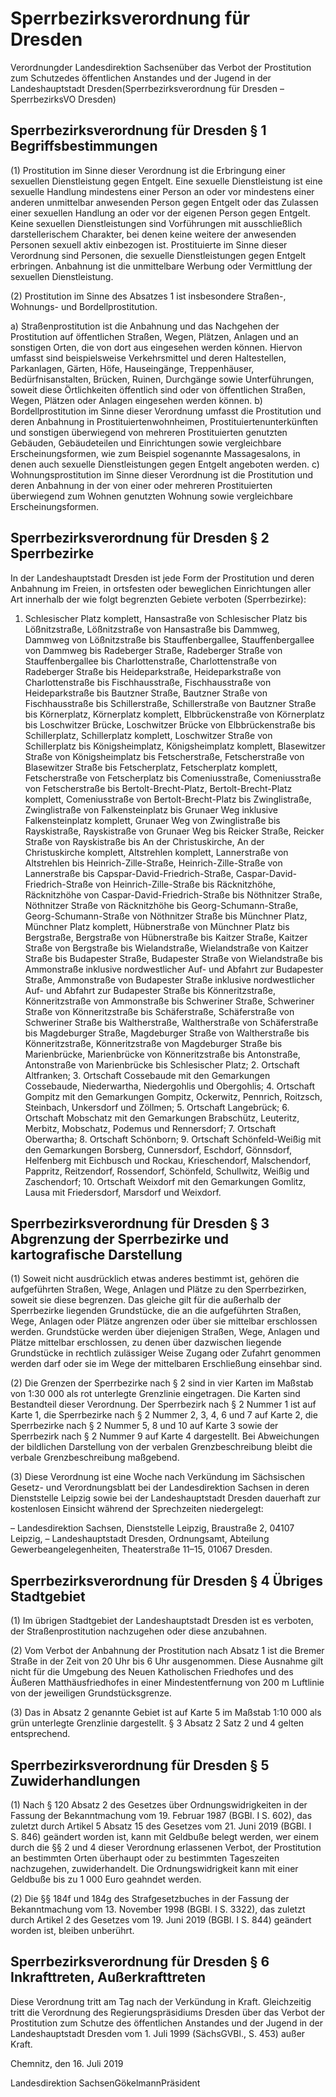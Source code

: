 # Sperrbezirksverordnung für Dresden

Verordnungder Landesdirektion Sachsenüber das Verbot der Prostitution zum Schutzedes öffentlichen Anstandes und der Jugend in der Landeshauptstadt Dresden(Sperrbezirksverordnung für Dresden – SperrbezirksVO Dresden)

## Sperrbezirksverordnung für Dresden § 1 Begriffsbestimmungen

(1) Prostitution im Sinne dieser Verordnung ist die Erbringung einer sexuellen Dienstleistung gegen Entgelt. Eine sexuelle Dienstleistung ist eine sexuelle Handlung mindestens einer Person an oder vor mindestens einer anderen unmittelbar anwesenden Person gegen Entgelt oder das Zulassen einer sexuellen Handlung an oder vor der eigenen Person gegen Entgelt. Keine sexuellen Dienstleistungen sind Vorführungen mit ausschließlich darstellerischem Charakter, bei denen keine weitere der anwesenden Personen sexuell aktiv einbezogen ist. Prostituierte im Sinne dieser Verordnung sind Personen, die sexuelle Dienstleistungen gegen Entgelt erbringen. Anbahnung ist die unmittelbare Werbung oder Vermittlung der sexuellen Dienstleistung.

(2) Prostitution im Sinne des Absatzes 1 ist insbesondere Straßen-, Wohnungs- und Bordellprostitution.

a) Straßenprostitution ist die Anbahnung und das Nachgehen der Prostitution auf öffentlichen Straßen, Wegen, Plätzen, Anlagen und an sonstigen Orten, die von dort aus eingesehen werden können. Hiervon umfasst sind beispielsweise Verkehrsmittel und deren Haltestellen, Parkanlagen, Gärten, Höfe, Hauseingänge, Treppenhäuser, Bedürfnisanstalten, Brücken, Ruinen, Durchgänge sowie Unterführungen, soweit diese Örtlichkeiten öffentlich sind oder von öffentlichen Straßen, Wegen, Plätzen oder Anlagen eingesehen werden können. b) Bordellprostitution im Sinne dieser Verordnung umfasst die Prostitution und deren Anbahnung in Prostituiertenwohnheimen, Prostituiertenunterkünften und sonstigen überwiegend von mehreren Prostituierten genutzten Gebäuden, Gebäudeteilen und Einrichtungen sowie vergleichbare Erscheinungsformen, wie zum Beispiel sogenannte Massagesalons, in denen auch sexuelle Dienstleistungen gegen Entgelt angeboten werden. c) Wohnungsprostitution im Sinne dieser Verordnung ist die Prostitution und deren Anbahnung in der von einer oder mehreren Prostituierten überwiegend zum Wohnen genutzten Wohnung sowie vergleichbare Erscheinungsformen. 
## Sperrbezirksverordnung für Dresden § 2 Sperrbezirke

In der Landeshauptstadt Dresden ist jede Form der Prostitution und deren Anbahnung im Freien, in ortsfesten oder beweglichen Einrichtungen aller Art innerhalb der wie folgt begrenzten Gebiete verboten (Sperrbezirke):

1. Schlesischer Platz komplett, Hansastraße von Schlesischer Platz bis Lößnitzstraße, Lößnitzstraße von Hansastraße bis Dammweg, Dammweg von Lößnitzstraße bis Stauffenbergallee, Stauffenbergallee von Dammweg bis Radeberger Straße, Radeberger Straße von Stauffenbergallee bis Charlottenstraße, Charlottenstraße von Radeberger Straße bis Heideparkstraße, Heideparkstraße von Charlottenstraße bis Fischhausstraße, Fischhausstraße von Heideparkstraße bis Bautzner Straße, Bautzner Straße von Fischhausstraße bis Schillerstraße, Schillerstraße von Bautzner Straße bis Körnerplatz, Körnerplatz komplett, Elbbrückenstraße von Körnerplatz bis Loschwitzer Brücke, Loschwitzer Brücke von Elbbrückenstraße bis Schillerplatz, Schillerplatz komplett, Loschwitzer Straße von Schillerplatz bis Königsheimplatz, Königsheimplatz komplett, Blasewitzer Straße von Königsheimplatz bis Fetscherstraße, Fetscherstraße von Blasewitzer Straße bis Fetscherplatz, Fetscherplatz komplett, Fetscherstraße von Fetscherplatz bis Comeniusstraße, Comeniusstraße von Fetscherstraße bis Bertolt-Brecht-Platz, Bertolt-Brecht-Platz komplett, Comeniusstraße von Bertolt-Brecht-Platz bis Zwinglistraße, Zwinglistraße von Falkensteinplatz bis Grunaer Weg inklusive Falkensteinplatz komplett, Grunaer Weg von Zwinglistraße bis Rayskistraße, Rayskistraße von Grunaer Weg bis Reicker Straße, Reicker Straße von Rayskistraße bis An der Christuskirche, An der Christuskirche komplett, Altstrehlen komplett, Lannerstraße von Altstrehlen bis Heinrich-Zille-Straße, Heinrich-Zille-Straße von Lannerstraße bis Capspar-David-Friedrich-Straße, Caspar-David-Friedrich-Straße von Heinrich-Zille-Straße bis Räcknitzhöhe, Räcknitzhöhe von Caspar-David-Friedrich-Straße bis Nöthnitzer Straße, Nöthnitzer Straße von Räcknitzhöhe bis Georg-Schumann-Straße, Georg-Schumann-Straße von Nöthnitzer Straße bis Münchner Platz, Münchner Platz komplett, Hübnerstraße von Münchner Platz bis Bergstraße, Bergstraße von Hübnerstraße bis Kaitzer Straße, Kaitzer Straße von Bergstraße bis Wielandstraße, Wielandstraße von Kaitzer Straße bis Budapester Straße, Budapester Straße von Wielandstraße bis Ammonstraße inklusive nordwestlicher Auf- und Abfahrt zur Budapester Straße, Ammonstraße von Budapester Straße inklusive nordwestlicher Auf- und Abfahrt zur Budapester Straße bis Könneritzstraße, Könneritzstraße von Ammonstraße bis Schweriner Straße, Schweriner Straße von Könneritzstraße bis Schäferstraße, Schäferstraße von Schweriner Straße bis Waltherstraße, Waltherstraße von Schäferstraße bis Magdeburger Straße, Magdeburger Straße von Waltherstraße bis Könneritzstraße, Könneritzstraße von Magdeburger Straße bis Marienbrücke, Marienbrücke von Könneritzstraße bis Antonstraße, Antonstraße von Marienbrücke bis Schlesischer Platz; 2. Ortschaft Altfranken; 3. Ortschaft Cossebaude mit den Gemarkungen Cossebaude, Niederwartha, Niedergohlis und Obergohlis; 4. Ortschaft Gompitz mit den Gemarkungen Gompitz, Ockerwitz, Pennrich, Roitzsch, Steinbach, Unkersdorf und Zöllmen; 5. Ortschaft Langebrück; 6. Ortschaft Mobschatz mit den Gemarkungen Brabschütz, Leuteritz, Merbitz, Mobschatz, Podemus und Rennersdorf; 7. Ortschaft Oberwartha; 8. Ortschaft Schönborn; 9. Ortschaft Schönfeld-Weißig mit den Gemarkungen Borsberg, Cunnersdorf, Eschdorf, Gönnsdorf, Helfenberg mit Eichbusch und Rockau, Krieschendorf, Malschendorf, Pappritz, Reitzendorf, Rossendorf, Schönfeld, Schullwitz, Weißig und Zaschendorf; 10. Ortschaft Weixdorf mit den Gemarkungen Gomlitz, Lausa mit Friedersdorf, Marsdorf und Weixdorf. 
## Sperrbezirksverordnung für Dresden § 3 Abgrenzung der Sperrbezirke und kartografische Darstellung

(1) Soweit nicht ausdrücklich etwas anderes bestimmt ist, gehören die aufgeführten Straßen, Wege, Anlagen und Plätze zu den Sperrbezirken, soweit sie diese begrenzen. Das gleiche gilt für die außerhalb der Sperrbezirke liegenden Grundstücke, die an die aufgeführten Straßen, Wege, Anlagen oder Plätze angrenzen oder über sie mittelbar erschlossen werden. Grundstücke werden über diejenigen Straßen, Wege, Anlagen und Plätze mittelbar erschlossen, zu denen über dazwischen liegende Grundstücke in rechtlich zulässiger Weise Zugang oder Zufahrt genommen werden darf oder sie im Wege der mittelbaren Erschließung einsehbar sind.

(2) Die Grenzen der Sperrbezirke nach § 2 sind in vier Karten im Maßstab von 1:30 000 als rot unterlegte Grenzlinie eingetragen. Die Karten sind Bestandteil dieser Verordnung. Der Sperrbezirk nach § 2 Nummer 1 ist auf Karte 1, die Sperrbezirke nach § 2 Nummer 2, 3, 4, 6 und 7 auf Karte 2, die Sperrbezirke nach § 2 Nummer 5, 8 und 10 auf Karte 3 sowie der Sperrbezirk nach § 2 Nummer 9 auf Karte 4 dargestellt. Bei Abweichungen der bildlichen Darstellung von der verbalen Grenzbeschreibung bleibt die verbale Grenzbeschreibung maßgebend.

(3) Diese Verordnung ist eine Woche nach Verkündung im Sächsischen Gesetz- und Verordnungsblatt bei der Landesdirektion Sachsen in deren Dienststelle Leipzig sowie bei der Landeshauptstadt Dresden dauerhaft zur kostenlosen Einsicht während der Sprechzeiten niedergelegt:

– Landesdirektion Sachsen, Dienststelle Leipzig, Braustraße 2, 04107 Leipzig, – Landeshauptstadt Dresden, Ordnungsamt, Abteilung Gewerbeangelegenheiten, Theaterstraße 11–15, 01067 Dresden. 
## Sperrbezirksverordnung für Dresden § 4 Übriges Stadtgebiet

(1) Im übrigen Stadtgebiet der Landeshauptstadt Dresden ist es verboten, der Straßenprostitution nachzugehen oder diese anzubahnen.

(2) Vom Verbot der Anbahnung der Prostitution nach Absatz 1 ist die Bremer Straße in der Zeit von 20 Uhr bis 6 Uhr ausgenommen. Diese Ausnahme gilt nicht für die Umgebung des Neuen Katholischen Friedhofes und des Äußeren ­Matthäusfriedhofes in einer Mindestentfernung von 200 m Luftlinie von der jeweiligen Grundstücksgrenze.

(3) Das in Absatz 2 genannte Gebiet ist auf Karte 5 im Maßstab 1:10 000 als grün unterlegte Grenzlinie dargestellt. § 3 Absatz 2 Satz 2 und 4 gelten entsprechend.


## Sperrbezirksverordnung für Dresden § 5 Zuwiderhandlungen

(1) Nach § 120 Absatz 2 des Gesetzes über Ordnungswidrigkeiten in der Fassung der Bekanntmachung vom 19. Februar 1987 (BGBl. I S. 602), das zuletzt durch Artikel 5 Absatz 15 des Gesetzes vom 21. Juni 2019 (BGBl. I S. 846) geändert worden ist, kann mit Geldbuße belegt werden, wer einem durch die §§ 2 und 4 dieser Verordnung erlassenen Verbot, der Prostitution an bestimmten Orten überhaupt oder zu bestimmten Tageszeiten nachzugehen, zuwiderhandelt. Die Ordnungswidrigkeit kann mit einer Geldbuße bis zu 1 000 Euro geahndet werden.

(2) Die §§ 184f und 184g des Strafgesetzbuches in der Fassung der Bekanntmachung vom 13. November 1998 (BGBl. I S. 3322), das zuletzt durch Artikel 2 des Gesetzes vom 19. Juni 2019 (BGBl. I S. 844) geändert worden ist, bleiben unberührt.


## Sperrbezirksverordnung für Dresden § 6 Inkrafttreten, Außerkrafttreten

Diese Verordnung tritt am Tag nach der Verkündung in Kraft. Gleichzeitig tritt die Verordnung des Regierungspräsidiums Dresden über das Verbot der Prostitution zum Schutze des öffentlichen Anstandes und der Jugend in der Landeshauptstadt Dresden vom 1. Juli 1999 (SächsGVBl., S. 453) außer Kraft.

Chemnitz, den 16. Juli 2019

Landesdirektion SachsenGökelmannPräsident


